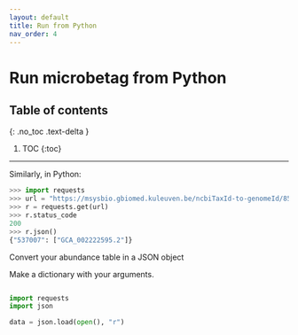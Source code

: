 ```yaml
---
layout: default
title: Run from Python
nav_order: 4
---
```



# Run microbetag from Python 


## Table of contents
{: .no_toc .text-delta }

1. TOC
{:toc}

---



Similarly, in Python:

```python
>>> import requests
>>> url = "https://msysbio.gbiomed.kuleuven.be/ncbiTaxId-to-genomeId/853"
>>> r = requests.get(url)
>>> r.status_code
200
>>> r.json()
{"537007": ["GCA_002222595.2"]}
```



Convert your abundance table in a JSON object 

Make a dictionary with your arguments. 

```python

import requests
import json

data = json.load(open(), "r")

```




